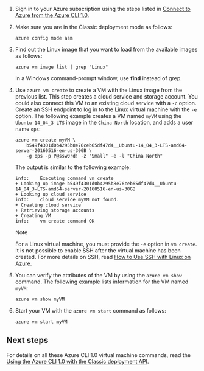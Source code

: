 1. Sign in to your Azure subscription using the steps listed in [Connect to Azure from the Azure CLI 1.0](../articles/xplat-cli-connect.md).

2. Make sure you are in the Classic deployment mode as follows:

    ```azurecli
    azure config mode asm
    ```

3. Find out the Linux image that you want to load from the available images as follows:

    ```azurecli
    azure vm image list | grep "Linux"
    ```

    In a Windows command-prompt window, use **find** instead of grep.

4. Use `azure vm create` to create a VM with the Linux image from the previous list. This step creates a cloud service and storage account. You could also connect this VM to an existing cloud service with a `-c` option. Create an SSH endpoint to log in to the Linux virtual machine with the `-e` option. The following example creates a VM named `myVM` using the `Ubuntu-14_04_3-LTS` image in the `China North` location, and adds a user name `ops`:

    ```azurecli
    azure vm create myVM \
        b549f4301d0b4295b8e76ceb65df47d4__Ubuntu-14_04_3-LTS-amd64-server-20160516-en-us-30GB \
        -g ops -p P@ssw0rd! -z "Small" -e -l "China North"
    ```

    The output is similar to the following example:

    ```azurecli
    info:    Executing command vm create
    + Looking up image b549f4301d0b4295b8e76ceb65df47d4__Ubuntu-14_04_3-LTS-amd64-server-20160516-en-us-30GB
    + Looking up cloud service
    info:    cloud service myVM not found.
    + Creating cloud service
    + Retrieving storage accounts
    + Creating VM
    info:    vm create command OK
    ```

    > [!NOTE]
    > For a Linux virtual machine, you must provide the `-e` option in `vm create`. It is not possible to enable SSH after the virtual machine has been created. For more details on SSH, read [How to Use SSH with Linux on Azure](../articles/virtual-machines/virtual-machines-linux-mac-create-ssh-keys.md?toc=%2fazure%2fvirtual-machines%2flinux%2ftoc.json).

5. You can verify the attributes of the VM by using the `azure vm show` command. The following example lists information for the VM named `myVM`:

    ```azurecli
    azure vm show myVM
    ```

6. Start your VM with the `azure vm start` command as follows:

    ```azurecli
    azure vm start myVM
    ```

## Next steps
For details on all these Azure CLI 1.0 virtual machine commands, read the [Using the Azure CLI 1.0 with the Classic deployment API](https://docs.microsoft.com/cli/azure/get-started-with-az-cli2).